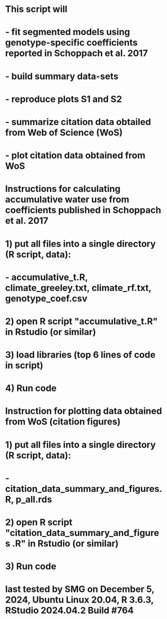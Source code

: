 # This script will 
#  - fit segmented models using genotype-specific coefficients reported in Schoppach et al. 2017
#  - build summary data-sets
#  - reproduce plots S1 and S2
#  - summarize citation data obtailed from Web of Science (WoS)
#  - plot citation data obtained from WoS
#
#
# Instructions for calculating accumulative water use from coefficients published in Schoppach et al. 2017
# 1) put all files into a single directory (R script, data):
#       - accumulative_t.R, climate_greeley.txt, climate_rf.txt, genotype_coef.csv
# 2) open R script "accumulative_t.R" in Rstudio (or similar)
# 3) load libraries (top 6 lines of code in script)
# 4) Run code 
#
#
# Instruction for plotting data obtained from WoS (citation figures)
# 1) put all files into a single directory (R script, data):
#       - citation_data_summary_and_figures.R, p_all.rds
# 2) open R script "citation_data_summary_and_figures .R" in Rstudio (or similar)
# 3) Run code 
#
#
# last tested by SMG on December 5, 2024, Ubuntu Linux 20.04, R 3.6.3, RStudio 2024.04.2 Build #764
